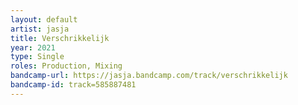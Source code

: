```yaml
---
layout: default
artist: jasja
title: Verschrikkelijk
year: 2021
type: Single
roles: Production, Mixing
bandcamp-url: https://jasja.bandcamp.com/track/verschrikkelijk
bandcamp-id: track=585887481
---
```

